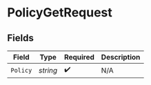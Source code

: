 # PolicyGetRequest


## Fields

| Field              | Type               | Required           | Description        |
| ------------------ | ------------------ | ------------------ | ------------------ |
| `Policy`           | *string*           | :heavy_check_mark: | N/A                |